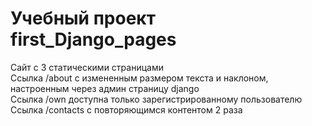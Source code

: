 # Учебный проект first_Django_pages
Сайт с 3 статическими страницами  
Cсылка /about с измененным размером текста и наклоном, настроенным через админ страницу django  
Ссылка /own доступна только зарегистрированному пользователю  
Ссылка /contacts с повторяющимся контентом 2 раза  
